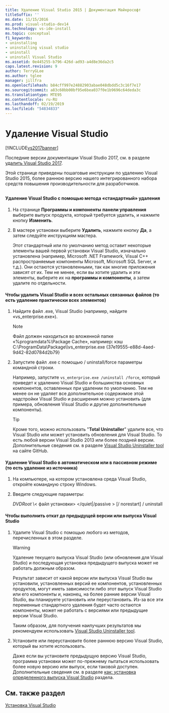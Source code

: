 ```yaml
---
title: Удаление Visual Studio 2015 | Документация Майкрософт
titleSuffix: ''
ms.date: 11/15/2016
ms.prod: visual-studio-dev14
ms.technology: vs-ide-install
ms.topic: conceptual
f1_keywords:
- uninstalling
- uninstalling visual studio
- uninstall
- uninstall Visual Studio
ms.assetid: 0e445255-b796-426d-ad93-a4d8e36da2c5
caps.latest.revision: 9
author: TerryGLee
ms.author: tglee
manager: jillfra
ms.openlocfilehash: b84cff997e24882903abae048dbdd5c3c16f7e17
ms.sourcegitcommit: a83c60bb00bf95e6bea037f0e1b9696c64deda3c
ms.translationtype: MTE95
ms.contentlocale: ru-RU
ms.lasthandoff: 02/19/2019
ms.locfileid: "54834833"
---
```

# <a name="uninstall-visual-studio"></a>Удаление Visual Studio
[!INCLUDE[vs2017banner](../includes/vs2017banner.md)]

Последние версии документации Visual Studio 2017, см. в разделе [удалить Visual Studio 2017](https://docs.microsoft.com/visualstudio/install/uninstall-visual-studio).

Этой странице приведены пошаговые инструкции по удалению Visual Studio 2015, более раннюю версию нашего интегрированного набора средств повышения производительности для разработчиков.

##  <a name="uninstalling"></a>
#### <a name="to-uninstall-visual-studio-by-using-the-standard-uninstallation-method"></a>Удаление Visual Studio с помощью метода «стандартный» удаления

1. На странице **Программы и компоненты** **панели управления** выберите выпуск продукта, который требуется удалить, и нажмите кнопку **Изменить**.

2. В мастере установки выберите **Удалить**, нажмите кнопку **Да**, а затем следуйте инструкциям мастера.

   Этот стандартный или по умолчанию метод оставит некоторые элементы вашей первой установки Visual Studio, изначально установлена (например, Microsoft .NET Framework, Visual C++ распространяемые компоненты Microsoft, Microsoft SQL Server, и т.д.).   Они остаются установленными, так как многие приложения зависят от их. Тем не менее, если вы хотите удалить и эти элементы, выберите их на **программы и компоненты**, а затем удалите по отдельности.

#### <a name="to-uninstall-visual-studio-and-all-other-related-files-that-is-to-uninstall-almost-everything"></a>Чтобы удалить Visual Studio и всех остальных связанных файлов (то есть удаление практически всех элементов)

1.  Найдите файл .exe, Visual Studio (например, найдите «vs_enterprise.exe»).

    > [!NOTE]
    >  Файл должен находиться во вложенной папке «%programdata%\Package Cache», например: кэш C:\ProgramData\Package\\\vs_enterprise.exe {37e19555-e88d-4aed-9d42-82d0784d2b79}

2.  Запустите файл .exe с помощью / uninstall/force параметры командной строки.

     Например, запустите ```vs_enterprise.exe /uninstall /force```, который приведет к удалению Visual Studio и большинства основных компонентов, оставленных при удалении по умолчанию. Тем не менее он не удаляет все дополнительное содержимое этой надстройки Visual Studio и расширения можно установить (для примера, обновления Visual Studio и другие дополнительные компоненты).

    > [!TIP]
    > Кроме того, можно использовать "**Total Uninstaller**" удалите все, что Visual Studio или может установить обновления для Visual Studio. То есть любой версии Visual Studio 2013 или более поздней версии. Дополнительные сведения см. в разделе [Visual Studio Uninstaller tool](https://github.com/Microsoft/VisualStudioUninstaller/releases) на сайте GitHub.

#### <a name="to-uninstall-visual-studio-in-silent-or-passive-modes-that-is-to-uninstall-from-source"></a>Удаление Visual Studio в автоматическом или в пассивном режиме (то есть удаление из источника)

1.  На компьютере, на котором установлена среда Visual Studio, откройте командную строку Windows.

2.  Введите следующие параметры:

     *DVDRoot* \\< файл установки\> \</quiet&#124;/passive > [/ norestart] / uninstall

#### <a name="to-roll-back-to-a-previous-version-or-release-of--visual-studio"></a>Чтобы выполнить откат до предыдущей версии или выпуска Visual Studio

1. Удалите Visual Studio с помощью любого из методов, перечисленных в этом разделе.

   > [!WARNING]
   >  Удаление текущего выпуска Visual Studio (или обновления для Visual Studio) и последующая установка предыдущего выпуска может не работать должным образом.
   >
   >  Результат зависит от какой версии или выпуска Visual Studio вы установили, установленных версий ее компонентов, установленных продуктов, могут иметь зависимости либо этот выпуск Visual Studio или его компоненты и, наконец, на более ранние версии Visual Studio, вы планируете установить или переустановить.  Из-за все эти переменные стандартного удаления будет часто остаются компоненты, может не работать с версиями или предыдущие версии Visual Studio.
   >
   >  Таким образом, для получения наилучших результатов мы рекомендуем использовать [Visual Studio Uninstaller tool](https://github.com/Microsoft/VisualStudioUninstaller/releases).

2. Установите или переустановите более раннюю версию Visual Studio, который вы хотите использовать.

   Даже если вы установите предыдущую версию Visual Studio, программа установки может по-прежнему пытаться использовать более новую версию или выпуск, если таковой доступен. Дополнительные сведения см. в разделе [как: установка определенного выпуска Visual Studio](../install/how-to-install-a-specific-release-of-visual-studio.md) раздела.

## <a name="see-also"></a>См. также раздел
 [Установка Visual Studio](https://msdn.microsoft.com/library/e2h7fzkw.aspx)